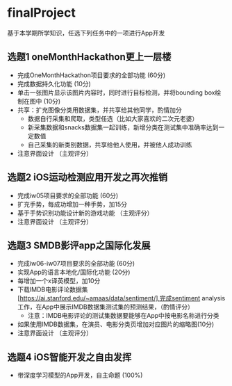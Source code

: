# finalProject

基于本学期所学知识，任选下列任务中的一项进行App开发

## 选题1 oneMonthHackathon更上一层楼
  - 完成OneMonthHackathon项目要求的全部功能 (60分)
  - 完成数据持久化功能 (10分)
  - 单击一张图片显示该图片内容时，同时进行目标检测，并将bounding box绘制在图中 (10分)
  - 共享：扩充图像分类用数据集，并共享给其他同学，酌情加分
    - 数据自行采集和爬取，类型任选（比如大家喜欢的二次元老婆）
    - 新采集数据和snacks数据集一起训练，新增分类在测试集中准确率达到一定数值
    - 自己采集的新类别数据，共享给他人使用，并被他人成功训练
  - 注意界面设计 （主观评分）

## 选题2 iOS运动检测应用开发之再次推销
  - 完成iw05项目要求的全部功能 (60分)
  - 扩充手势，每成功增加一种手势，加15分
  - 基于手势识别功能设计新的游戏功能 （主观评分）
  - 注意界面设计 （主观评分）

## 选题3 SMDB影评app之国际化发展
  - 完成iw06-iw07项目要求的全部功能 (60分)
  - 实现App的语言本地化/国际化功能 (20分)
  - 每增加一个x译英模型，加10分
  - 下载IMDB电影评论数据集[https://ai.stanford.edu/~amaas/data/sentiment/],完成sentiment analysis工作，在App中展示IMDB数据集测试集的预测结果，（酌情评分）
    - 注意：IMDB电影评论的测试集数据要能够在App中按电影名称进行分类
  - 如果使用IMDB数据集，在演员、电影分类页增加对应图片的缩略图(10分)
  - 注意界面设计 （主观评分）

## 选题4 iOS智能开发之自由发挥
  - 带深度学习模型的App开发，自主命题 (100%)
